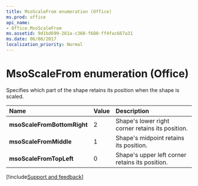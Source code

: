 ```yaml
---
title: MsoScaleFrom enumeration (Office)
ms.prod: office
api_name:
- Office.MsoScaleFrom
ms.assetid: 9d1bd699-261a-c360-f680-ff4fac667a31
ms.date: 06/08/2017
localization_priority: Normal
---
```



# MsoScaleFrom enumeration (Office)

Specifies which part of the shape retains its position when the shape is scaled.



|Name|Value|Description|
|:-----|:-----|:-----|
|**msoScaleFromBottomRight**|2|Shape's lower right corner retains its position.|
|**msoScaleFromMiddle**|1|Shape's midpoint retains its position.|
|**msoScaleFromTopLeft**|0|Shape's upper left corner retains its position.|

[!include[Support and feedback](~/includes/feedback-boilerplate.md)]